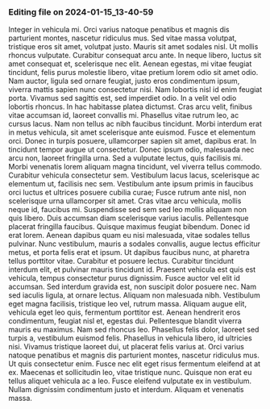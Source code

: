 

### Editing file on 2024-01-15_13-40-59

Integer in vehicula mi. Orci varius natoque penatibus et magnis dis parturient montes, nascetur ridiculus mus. Sed vitae massa volutpat, tristique eros sit amet, volutpat justo. Mauris sit amet sodales nisl. Ut mollis rhoncus vulputate. Curabitur consequat arcu ante. In neque libero, luctus sit amet consequat et, scelerisque nec elit. Aenean egestas, mi vitae feugiat tincidunt, felis purus molestie libero, vitae pretium lorem odio sit amet odio. Nam auctor, ligula sed ornare feugiat, justo eros condimentum ipsum, viverra mattis sapien nunc consectetur nisi. Nam lobortis nisl id enim feugiat porta. Vivamus sed sagittis est, sed imperdiet odio. In a velit vel odio lobortis rhoncus. In hac habitasse platea dictumst. Cras arcu velit, finibus vitae accumsan id, laoreet convallis mi. Phasellus vitae rutrum leo, ac cursus lacus. Nam non tellus ac nibh faucibus tincidunt.
Morbi interdum erat in metus vehicula, sit amet scelerisque ante euismod. Fusce et elementum orci. Donec in turpis posuere, ullamcorper sapien sit amet, dapibus erat. In tincidunt tempor augue ut consectetur. Donec ipsum odio, malesuada nec arcu non, laoreet fringilla urna. Sed a vulputate lectus, quis facilisis mi. Morbi venenatis lorem aliquam magna tincidunt, vel viverra tellus commodo. Curabitur vehicula consectetur sem. Vestibulum lacus lacus, scelerisque ac elementum ut, facilisis nec sem. Vestibulum ante ipsum primis in faucibus orci luctus et ultrices posuere cubilia curae; Fusce rutrum ante nisl, non scelerisque urna ullamcorper sit amet. Cras vitae arcu vehicula, mollis neque id, faucibus mi.
Suspendisse sed sem sed leo mollis aliquam non quis libero. Duis accumsan diam scelerisque varius iaculis. Pellentesque placerat fringilla faucibus. Quisque maximus feugiat bibendum. Donec id erat lorem. Aenean dapibus quam eu nisi malesuada, vitae sodales tellus pulvinar. Nunc vestibulum, mauris a sodales convallis, augue lectus efficitur metus, et porta felis erat et ipsum. Ut dapibus faucibus nunc, at pharetra tellus porttitor vitae.
Curabitur et posuere lectus. Curabitur tincidunt interdum elit, et pulvinar mauris tincidunt id. Praesent vehicula est quis est vehicula, tempus consectetur purus dignissim. Fusce auctor vel elit id accumsan. Sed interdum gravida est, non suscipit dolor posuere nec. Nam sed iaculis ligula, at ornare lectus. Aliquam non malesuada nibh. Vestibulum eget magna facilisis, tristique leo vel, rutrum massa. Aliquam augue elit, vehicula eget leo quis, fermentum porttitor est. Aenean hendrerit eros condimentum, feugiat nisl et, egestas dui. Pellentesque blandit viverra mauris eu maximus. Nam sed rhoncus leo. Phasellus felis dolor, laoreet sed turpis a, vestibulum euismod felis.
Phasellus in vehicula libero, id ultricies nisi. Vivamus tristique laoreet dui, ut placerat felis varius at. Orci varius natoque penatibus et magnis dis parturient montes, nascetur ridiculus mus. Ut quis consectetur enim. Fusce nec elit eget risus fermentum eleifend at at ex. Maecenas et sollicitudin leo, vitae tristique nunc. Quisque non erat eu tellus aliquet vehicula ac a leo. Fusce eleifend vulputate ex in vestibulum. Nullam dignissim condimentum justo et interdum. Aliquam et venenatis massa.


